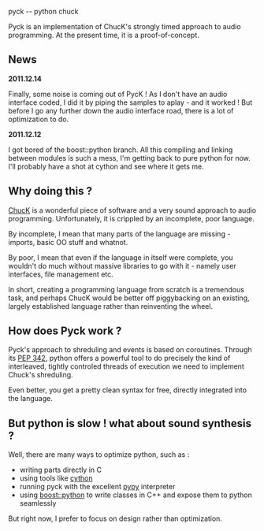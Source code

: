pyck -- python chuck

Pyck is an implementation of ChucK's strongly timed approach to audio
programming. At the present time, it is a proof-of-concept.

News
----

**2011.12.14**

Finally, some noise is coming out of PycK ! As I don't have an audio interface
coded, I did it by piping the samples to aplay - and it worked ! But before I
go any further down the audio interface road, there is a lot of optimization to
do.

**2011.12.12**

I got bored of the boost::python branch. All this compiling and linking between
modules is such a mess, I'm getting back to pure python for now. I'll probably
have a shot at cython and see where it gets me.

Why doing this ?
----------------

[ChucK](http://chuck.cs.princeton.edu/) is a wonderful piece of software and a
very sound approach to audio programming. Unfortunately, it is crippled by an
incomplete, poor language.

By incomplete, I mean that many parts of the language are missing - imports,
basic OO stuff and whatnot.

By poor, I mean that even if the language in itself were complete, you wouldn't
do much without massive libraries to go with it - namely user interfaces, file
management etc.

In short, creating a programming language from scratch is a tremendous task,
and perhaps ChucK would be better off piggybacking on an existing, largely
established language rather than reinventing the wheel.

How does Pyck work ?
--------------------

Pyck's approach to shreduling and events is based on coroutines. Through its
[PEP 342](http://www.python.org/dev/peps/pep-0342/), python offers a powerful
tool to do precisely the kind of interleaved, tightly controled threads of
execution we need to implement Chuck's shreduling.

Even better, you get a pretty clean syntax for free, directly integrated into
the language.

But python is slow ! what about sound synthesis ?
-------------------------------------------------

Well, there are many ways to optimize python, such as :

 - writing parts directly in C 
 - using tools like [cython](http://cython.org)
 - running pyck with the excellent [pypy](http://pypy.org) interpreter
 - using [boost::python](http://www.boost.org/doc/libs/1_48_0/libs/python/doc/)
   to write classes in C++ and expose them to python seamlessly

But right now, I prefer to focus on design rather than optimization.

